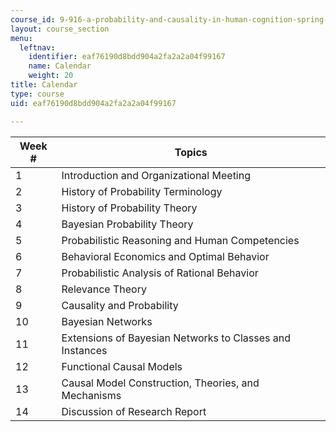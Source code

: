 ```yaml
---
course_id: 9-916-a-probability-and-causality-in-human-cognition-spring-2003
layout: course_section
menu:
  leftnav:
    identifier: eaf76190d8bdd904a2fa2a2a04f99167
    name: Calendar
    weight: 20
title: Calendar
type: course
uid: eaf76190d8bdd904a2fa2a2a04f99167

---
```


| Week # | Topics |
| --- | --- |
| 1 | Introduction and Organizational Meeting |
| 2 | History of Probability Terminology |
| 3 | History of Probability Theory |
| 4 | Bayesian Probability Theory |
| 5 | Probabilistic Reasoning and Human Competencies |
| 6 | Behavioral Economics and Optimal Behavior |
| 7 | Probabilistic Analysis of Rational Behavior |
| 8 | Relevance Theory |
| 9 | Causality and Probability |
| 10 | Bayesian Networks |
| 11 | Extensions of Bayesian Networks to Classes and Instances |
| 12 | Functional Causal Models |
| 13 | Causal Model Construction, Theories, and Mechanisms |
| 14 | Discussion of Research Report